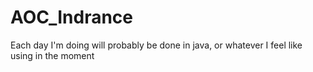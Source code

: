 # AOC_Indrance
Each day I'm doing will probably be done in java, or whatever I feel like using in the moment
